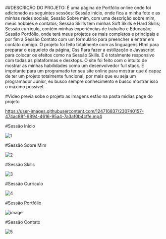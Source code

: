 ##DESCRIÇÃO DO PROJETO:
É uma página de Portfólio online onde foi adicionado as seguintes sessões: Sessão inicio, onde fica a minha foto e as minhas redes sociais; Sessão Sobre mim, com uma descrição sobre mim, meus hobbies e contatos; Sessão Skills tem minhas Soft Skills e Hard Skills; Sessão curriculo, contém minhas experiências de trabalho e Educação; Sessão Portfólio, onde terá meus projetos os mais completos e principais e por fim a Sessão Contato com um formulário para preencher e entrar em contato comigo.
O projeto foi feito totalmente com as linguagens Html para preparar o esqueleto da página, Css Para fazer a estilização e Javascript para colocar os efeitos como na Sessão Skills. E é totalmente responsivo com todas as plataformas e desktops.
O site foi feito com o intuito de mostrar as minhas habilidades como um desenvolvedor full stack. É impotante para um programado ter seu site online para mostrar que é capaz de ter um projeto totalmente funcional, por mais que eu seja um programador Junior, eu busco sempre conhecimento e busco mostrar isso o máximo possivel.


#Video previa sobe o projeto as Imagens estão na pasta  midias page do projeto

https://user-images.githubusercontent.com/124716837/230740157-474ac88f-9894-4616-95a4-7a3af0b4cffe.mp4

#Sessão Início

![1](https://user-images.githubusercontent.com/124716837/232329215-5e8035ed-d097-4573-b014-7e2e0667d221.png)

#Sessão Sobre Mim

![2](https://user-images.githubusercontent.com/124716837/232329387-c6553a5f-be5e-46a0-bfa4-49cb14088397.png)

#Sessão Skills

![3](https://user-images.githubusercontent.com/124716837/232329476-f33014ae-a43f-4870-b736-91d2251f023e.png)

#Sessão Curriculo

![4](https://user-images.githubusercontent.com/124716837/232329540-14e77085-f29d-4e49-89eb-e9a3fe8ecef7.png)

#Sessão Portfólio

![image](https://user-images.githubusercontent.com/124716837/232329584-c353abdd-b450-42b8-ae91-cc38386866b3.png)

#Sessão Contato

![5](https://user-images.githubusercontent.com/124716837/232329633-0f2ec5fd-540c-4536-97d7-7fb18febe75e.png)
